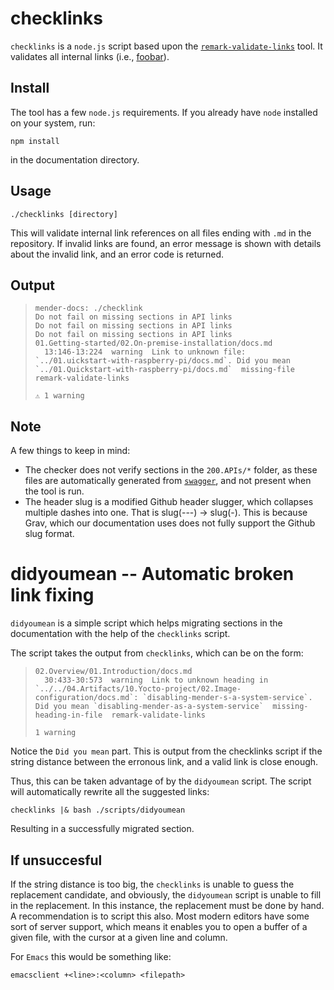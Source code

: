 # checklinks

`checklinks` is a `node.js` script based upon the
[`remark-validate-links`](https://github.com/remarkjs/remark-validate-links)
tool. It validates all internal links (i.e., [foobar](#install)).

## Install

The tool has a few `node.js` requirements. If you already have `node` installed on your system, run:

```console
npm install
```

in the documentation directory.

## Usage

```console
./checklinks [directory]
```

This will validate internal link references on all files ending with `.md` in
the repository. If invalid links are found, an error message is shown with
details about the invalid link, and an error code is returned.

## Output

> ```console
> mender-docs: ./checklink 
> Do not fail on missing sections in API links
> Do not fail on missing sections in API links
> Do not fail on missing sections in API links
> 01.Getting-started/02.On-premise-installation/docs.md
>   13:146-13:224  warning  Link to unknown file: `../01.uickstart-with-raspberry-pi/docs.md`. Did you mean `../01.Quickstart-with-raspberry-pi/docs.md`  missing-file  remark-validate-links
> 
> ⚠ 1 warning
> ```

## Note

A few things to keep in mind:

* The checker does not verify sections in the `200.APIs/*` folder, as these
  files are automatically generated from [`swagger`](https://swagger.io/), and
  not present when the tool is run.
* The header slug is a modified Github header slugger, which collapses multiple dashes into one. That is slug(---) -> slug(-). This is because Grav, which our documentation uses does not fully support the Github slug format.


# didyoumean -- Automatic broken link fixing

`didyoumean` is a simple script which helps migrating sections in the
documentation with the help of the `checklinks` script.

The script takes the output from `checklinks`, which can be on the form:

> ```console
> 02.Overview/01.Introduction/docs.md
>   30:433-30:573  warning  Link to unknown heading in `../../04.Artifacts/10.Yocto-project/02.Image-configuration/docs.md`: `disabling-mender-s-a-system-service`. Did you mean `disabling-mender-as-a-system-service`  missing-heading-in-file  remark-validate-links
> 
> 1 warning
> ```

Notice the `Did you mean` part. This is output from the checklinks script if the
string distance between the erronous link, and a valid link is close enough.

Thus, this can be taken advantage of by the `didyoumean` script. The script will
automatically rewrite all the suggested links:

```console
checklinks |& bash ./scripts/didyoumean
```
Resulting in a successfully migrated section.

## If unsuccesful

If the string distance is too big, the `checklinks` is unable to guess the
replacement candidate, and obviously, the `didyoumean` script is unable to fill
in the replacement. In this instance, the replacement must be done by hand. A
recommendation is to script this also. Most modern editors have some sort of
server support, which means it enables you to open a buffer of a given file,
with the cursor at a given line and column.

For `Emacs` this would be something like:

```console
emacsclient +<line>:<column> <filepath>
```
